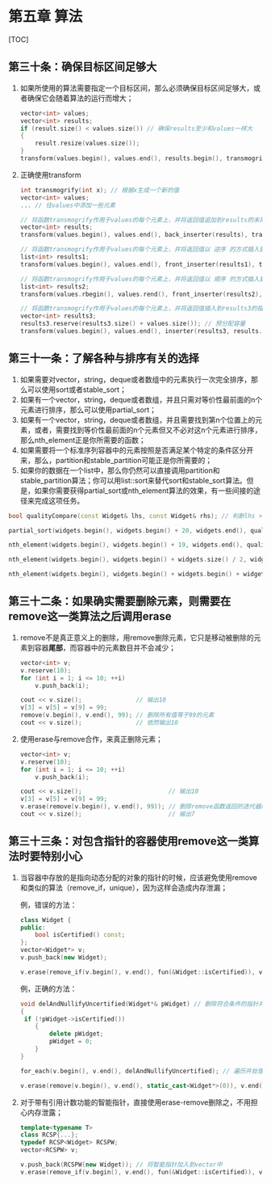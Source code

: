 # 第五章 算法

[TOC]



## 第三十条：确保目标区间足够大

1. 如果所使用的算法需要指定一个目标区间，那么必须确保目标区间足够大，或者确保它会随着算法的运行而增大；

   ```c++
   vector<int> values;
   vector<int> results;
   if (result.size() < values.size()) // 确保results至少和values一样大
   {
       result.resize(values.size());
   }
   transform(values.begin(), values.end(), results.begin(), transmogrify);
   ```

2. 正确使用transform

   ```c++
   int transmogrify(int x); // 根据x生成一个新的值
   vector<int> values;
   ... // 往values中添加一些元素
   
   // 将函数transmogrify作用于values的每个元素上，并将返回值追加到results的末尾
   vector<int> results;
   transform(values.begin(), values.end(), back_inserter(results), transmogrify); 
   
   // 将函数transmogrify作用于values的每个元素上，并将返回值以 逆序 的方式插入到results1的头部
   list<int> results1;
   transform(values.begin(), values.end(), front_inserter(results1), transmogrify);
   
   // 将函数transmogrify作用于values的每个元素上，并将返回值以 顺序 的方式插入到results2的头部
   list<int> results2;
   transform(values.rbegin(), values.rend(), front_inserter(results2), transmogrify);
   
   // 将函数transmogrify作用于values的每个元素上，并将返回值插入到results3的指定位置
   vector<int> results3;
   results3.reserve(results3.size() + values.size()); // 预分配容量
   transform(values.begin(), values.end(), inserter(results3, results.begin() + results.size() / 2), transmogrify);
   ```



## 第三十一条：了解各种与排序有关的选择

1. 如果需要对vector，string，deque或者数组中的元素执行一次完全排序，那么可以使用sort或者stable_sort；
2. 如果有一个vector，string，deque或者数组，并且只需对等价性最前面的n个元素进行排序，那么可以使用partial_sort；
3. 如果有一个vector，string，deque或者数组，并且需要找到第n个位置上的元素，或者，需要找到等价性最前面的n个元素但又不必对这n个元素进行排序，那么nth_element正是你所需要的函数；
4. 如果需要将一个标准序列容器中的元素按照是否满足某个特定的条件区分开来，那么，partition和stable_partition可能正是你所需要的；
5. 如果你的数据在一个list中，那么你仍然可以直接调用partition和stable_partition算法；你可以用list::sort来替代sort和stable_sort算法。但是，如果你需要获得partial_sort或nth_element算法的效果，有一些间接的途径来完成这项任务。

```c++
bool qualityCompare(const Widget& lhs, const Widget& rhs); // 判断lhs > rhs

partial_sort(widgets.begin(), widgets.begin() + 20, widgets.end(), qualityCompare); // 对前20个进行排序

nth_element(widgets.begin(), widgets.begin() + 19, widgets.end(), qualityCompare); // 将最好的20个元素放在前面，不用排序

nth_element(widgets.begin(), widgets.begin() + widgets.size() / 2, widgets.end(), qualityCompare); // 找到中间的元素

nth_element(widgets.begin(), widgets.begin() + widgets.begin() + widgets.size() / 2, widgets.end(), qualityCompare); // 找到75%处的元素
```



## 第三十二条：如果确实需要删除元素，则需要在remove这一类算法之后调用erase

1. remove不是真正意义上的删除，用remove删除元素，它只是移动被删除的元素到容器**尾部**，而容器中的元素数目并不会减少；

   ```c++
   vector<int> v;
   v.reserve(10);
   for (int i = 1; i <= 10; ++i)
       v.push_back(i);
   
   cout << v.size();               // 输出10
   v[3] = v[5] = v[9] = 99;
   remove(v.begin(), v.end(), 99); // 删除所有值等于99的元素
   cout << v.size();               // 依然输出10
   ```

2. 使用erase与remove合作，来真正删除元素；

   ```c++
   vector<int> v;
   v.reserve(10);
   for (int i = 1; i <= 10; ++i)
       v.push_back(i);
   
   cout << v.size();                        // 输出10
   v[3] = v[5] = v[9] = 99;
   v.erase(remove(v.begin(), v.end(), 99)); // 删除remove函数返回的迭代器所指向的元素
   cout << v.size();                        // 输出7
   ```



## 第三十三条：对包含指针的容器使用remove这一类算法时要特别小心

1. 当容器中存放的是指向动态分配的对象的指针的时候，应该避免使用remove和类似的算法（remove_if，unique），因为这样会造成内存泄漏；

   例，错误的方法：

   ```c++
   class Widget {
   public:
       bool isCertified() const;
   };
   vector<Widget*> v;
   v.push_back(new Widget);
   
   v.erase(remove_if(v.begin(), v.end(), fun(&Widget::isCertified)), v.end()); // 内存泄漏
   ```

   例，正确的方法：

   ```c++
   void delAndNullifyUncertified(Widget*& pWidget) // 删除符合条件的指针并置空
   {
   	if (!pWidget->isCertified()) 
       {
           delete pWidget;
           pWidget = 0;
       }    
   }
   
   for_each(v.begin(), v.end(), delAndNullifyUncertified); // 遍历并处理符合条件的指针
   
   v.erase(remove(v.begin(), v.end(), static_cast<Widget*>(0)), v.end()); // 删除空指针（必须将0转换为一个指针，这样c++才能正确推断出remove的第三个参数的类型）
   ```

2. 对于带有引用计数功能的智能指针，直接使用erase-remove删除之，不用担心内存泄露；

   ```c++
   template<typename T>
   class RCSP{...};
   typedef RCSP<Widget> RCSPW;
   vector<RCSPW> v;
   
   v.push_back(RCSPW(new Widget)); // 将智能指针加入到vector中
   v.erase(remove_if(v.begin(), v.end(), fun(&Widget::isCertified)), v.end()); // 删除那些指向未被验证的Widgetd指针
   ```

   

